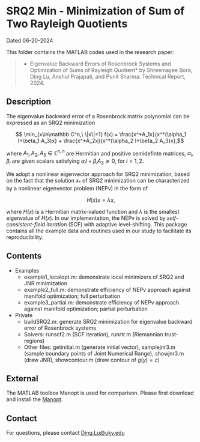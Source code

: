 # SRQ2 Min - Minimization of Sum of Two Rayleigh Quotients

Dated 		06-20-2024

This folder contains the MATLAB codes used in the research paper:

>* Eigenvalue Backward Errors of Rosenbrock Systems and Optimization of Sums of Rayleigh Quotient*
by Shreemayee Bora, Ding Lu, Anshul Prajapati, and Punit Sharma.
Technical Report, 2024.


## Description

The eigenvalue backward error of a Rosenbrock matrix polynomial can be expressed as an SRQ2 minimization
```math
	\min_{x\in\mathbb C^n,\ \|x\|=1}
	f(x):= \frac{x^*A_1x}{x^*(\alpha_1 I+\beta_1 A_3)x} + \frac{x^*A_2x}{x^*(\alpha_2 I+\beta_2 A_3)x},
```
where $A_1,A_2,A_3\in\mathbb C^{n,n}$ are Hermitian and positive semidefinte matrices, $\alpha_i,\beta_i$ are given scalars satisfying $\alpha_i I+\beta_i A_3\succeq 0$, for $i=1,2$.

We adopt a nonlinear eigenvector approach for SRQ2 minimization, based on the fact that the solution $x_*$ of SRQ2 minimization can be characterized by a nonlinear eigenvector problem (NEPv) in the form of 
```math
 H(x) x = \lambda x,
```
where $H(x)$ is a Hermitian matrix-valued function and $\lambda$ is the smallest eigenvalue of $H(x)$. In our implementation, the NEPv is solved by *self-consistent-field iteration* (SCF) with adaptive level-shifting. This package contains all the example data and routines used in our study to facilitate its reproducibility.


## Contents

- Examples 
	- example1_localopt.m:	demonstrate local minimizers of SRQ2 and JNR minimization
	- example2_full.m:		demonstrate efficiency of NEPv approach against manifold optimization; full perturbation
	- example3_partial.m:	demonstrate efficiency of NEPv approach against manifold optimization; partial perturbation
- Private
	- buildSRQ2.m:	generate SRQ2 minimization for eigenvalue backward error of Rosenbrock systems
    - Solvers: 		runscf2.m (SCF iteration), runrtr.m (Riemannian trust-regions)
	- Other files: 	getinitial.m (generate initial vector), samplejnr3.m (sample boundary points of Joint Numerical Range), showjnr3.m (draw JNR), showcontour.m (draw contour of $g(y)=c$)


## External

The MATLAB toolbox Manopt is used for comparison. Please first download
and install the [Manopt](https://www.manopt.org/).


## Contact 

For questions, please contact Ding.Lu@uky.edu  
